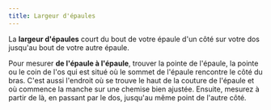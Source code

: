 ```yaml
---
title: Largeur d'épaules
---
```


La **largeur d'épaules** court du bout de votre épaule d'un côté sur votre dos jusqu'au bout de votre autre épaule.

Pour mesurer **de l'épaule à l'épaule**, trouver la pointe de l'épaule, la pointe ou le coin de l'os qui est situé où le sommet de l'épaule rencontre le côté du bras. C'est aussi l'endroit où se trouve le haut de la couture de l'épaule et où commence la manche sur une chemise bien ajustée. Ensuite, mesurez à partir de là, en passant par le dos, jusqu'au même point de l'autre côté.
